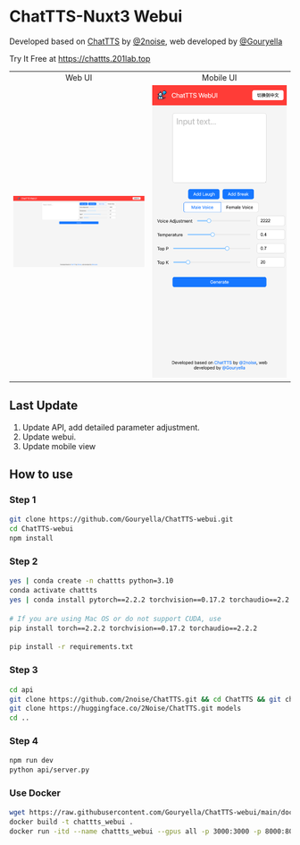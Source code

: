 # ChatTTS-Nuxt3 Webui

Developed based on [ChatTTS](https://github.com/2noise/ChatTTS/) by [@2noise](https://2noise.com/), web developed by [@Gouryella](https://github.com/Gouryella)

Try It Free at https://chattts.201lab.top

<table>
  <tr>
    <td align="center">Web UI</td>
    <td align="center">Mobile UI</td>
  </tr>
  <tr>
    <td><img src="img/web.png" alt="Web UI" width="400"></td>
    <td><img src="img/mobile.png" alt="Mobile UI" width="400"></td>
  </tr>
</table>

## Last Update
1. Update API, add detailed parameter adjustment.
2. Update webui.
3. Update mobile view
## How to use
### Step 1
```bash
git clone https://github.com/Gouryella/ChatTTS-webui.git
cd ChatTTS-webui
npm install
```
### Step 2
```bash
yes | conda create -n chattts python=3.10
conda activate chattts
yes | conda install pytorch==2.2.2 torchvision==0.17.2 torchaudio==2.2.2 pytorch-cuda=12.1 -c pytorch -c nvidia

# If you are using Mac OS or do not support CUDA, use
pip install torch==2.2.2 torchvision==0.17.2 torchaudio==2.2.2

pip install -r requirements.txt
```


### Step 3
```bash
cd api
git clone https://github.com/2noise/ChatTTS.git && cd ChatTTS && git checkout a0a1a9f && cd ..
git clone https://huggingface.co/2Noise/ChatTTS.git models
cd ..
```

### Step 4
```bash
npm run dev
python api/server.py
```


### Use Docker
```bash
wget https://raw.githubusercontent.com/Gouryella/ChatTTS-webui/main/docker/Dockerfile
docker build -t chattts_webui .
docker run -itd --name chattts_webui --gpus all -p 3000:3000 -p 8000:8000  chattts_webui
```